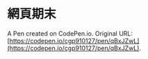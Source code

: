 # 網頁期末

A Pen created on CodePen.io. Original URL: [https://codepen.io/cgp910127/pen/qBxJZwL](https://codepen.io/cgp910127/pen/qBxJZwL).

